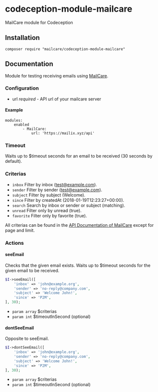 # codeception-module-mailcare

MailCare module for Codeception 

## Installation

```
composer require "mailcare/codeception-module-mailcare"
```

## Documentation

Module for testing receiving emails using [MailCare](https://mailcare.io).

### Configuration

* url *required* - API url of your mailcare server

#### Example
```
modules:
    enabled
        - MailCare:
            url: 'https://mailix.xyz/api'
```

### Timeout

Waits up to $timeout seconds for an email to be received (30 seconds by default).

### Criterias

 * `inbox`      Filter by inbox (test@example.com).
 * `sender`     Filter by sender (test@example.com).
 * `subject`    Filter by subject (Welcome).
 * `since`      Filter by createdAt (2018-01-19T12:23:27+00:00).
 * `search`     Search by inbox or sender or subject (matching).
 * `unread`     Filter only by unread (true).
 * `favorite`   Filter only by favorite (true).

All criterias can be found in the [API Documentation of MailCare](https://mailcare.docs.apiary.io) except for page and limit.

### Actions

#### seeEmail

Checks that the given email exists.
Waits up to $timeout seconds for the given email to be received.

```php
$I->seeEmail([
    'inbox' => 'john@example.org',
    'sender' => 'no-reply@company.com',
    'subject' => 'Welcome John!',
    'since' => 'P2M',
], 30);
```

 * `param array`    $criterias
 * `param int`      $timeoutInSecond (optional)
 
#### dontSeeEmail

Opposite to seeEmail.

```php
$I->dontSeeEmail([
    'inbox' => 'john@example.org',
    'sender' => 'no-reply@company.com',
    'subject' => 'Welcome John!',
    'since' => 'P2M',
], 30);
```

 * `param array`    $criterias
 * `param int`      $timeoutInSecond (optional)
